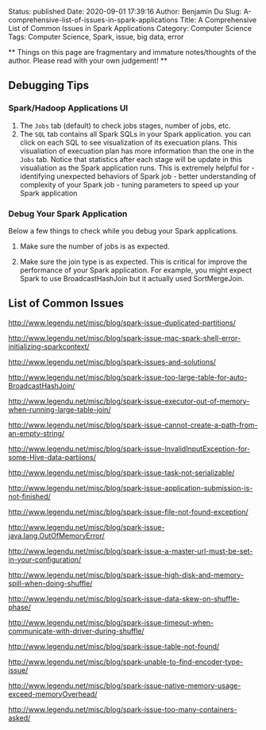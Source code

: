 Status: published
Date: 2020-09-01 17:39:16
Author: Benjamin Du
Slug: A-comprehensive-list-of-issues-in-spark-applications
Title: A Comprehensive List of Common Issues in Spark Applications
Category: Computer Science
Tags: Computer Science, Spark, issue, big data, error

**
Things on this page are fragmentary and immature notes/thoughts of the author.
Please read with your own judgement!
**

## Debugging Tips 

### Spark/Hadoop Applications UI

1. The `Jobs` tab (default) to check jobs stages, number of jobs, etc. 
2. The `SQL` tab contains all Spark SQLs in your Spark application.
    you can click on each SQL to see visualization of its execuation plans.
    This visualiation of execuation plan has more information than the one in the `Jobs` tab.
    Notice that statistics after each stage will be update in this visualiation
    as the Spark application runs.
    This is extremely helpful for 
        - identifying unexpected behaviors of Spark job
        - better understanding of complexity of your Spark job 
        - tuning parameters to speed up your Spark application 

### Debug Your Spark Application 

Below a few things to check while you debug your Spark applications.

1. Make sure the number of jobs is as expected. 

2. Make sure the join type is as expected. 
    This is critical for improve the performance of your Spark application.
    For example, 
    you might expect Spark to use BroadcastHashJoin but it actually used SortMergeJoin.

## List of Common Issues 

http://www.legendu.net/misc/blog/spark-issue-duplicated-partitions/

http://www.legendu.net/misc/blog/spark-issue-mac-spark-shell-error-initializing-sparkcontext/

http://www.legendu.net/misc/blog/spark-issues-and-solutions/

http://www.legendu.net/misc/blog/spark-issue-too-large-table-for-auto-BroadcastHashJoin/

http://www.legendu.net/misc/blog/spark-issue-executor-out-of-memory-when-running-large-table-join/

http://www.legendu.net/misc/blog/spark-issue-cannot-create-a-path-from-an-empty-string/

http://www.legendu.net/misc/blog/spark-issue-InvalidInputException-for-some-Hive-data-partiions/

http://www.legendu.net/misc/blog/spark-issue-task-not-serializable/

http://www.legendu.net/misc/blog/spark-issue-application-submission-is-not-finished/

http://www.legendu.net/misc/blog/spark-issue-file-not-found-exception/

http://www.legendu.net/misc/blog/spark-issue-java.lang.OutOfMemoryError/

http://www.legendu.net/misc/blog/spark-issue-a-master-url-must-be-set-in-your-configuration/

http://www.legendu.net/misc/blog/spark-issue-high-disk-and-memory-spill-when-doing-shuffle/

http://www.legendu.net/misc/blog/spark-issue-data-skew-on-shuffle-phase/

http://www.legendu.net/misc/blog/spark-issue-timeout-when-communicate-with-driver-during-shuffle/

http://www.legendu.net/misc/blog/spark-issue-table-not-found/

http://www.legendu.net/misc/blog/spark-unable-to-find-encoder-type-issue/

http://www.legendu.net/misc/blog/spark-issue-native-memory-usage-exceed-memoryOverhead/

http://www.legendu.net/misc/blog/spark-issue-too-many-containers-asked/
